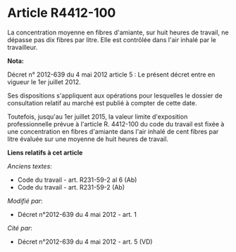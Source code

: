 # Article R4412-100

La concentration moyenne en fibres d'amiante, sur huit heures de travail, ne dépasse pas dix fibres par litre. Elle est
contrôlée dans l'air inhalé par le travailleur.

**Nota:**

Décret n° 2012-639 du 4 mai 2012 article 5 : Le présent décret entre en vigueur le 1er juillet 2012.

Ses dispositions s'appliquent aux opérations pour lesquelles le dossier de consultation relatif au marché est publié à
compter de cette date.

Toutefois, jusqu'au 1er juillet 2015, la valeur limite d'exposition professionnelle prévue à l'article R. 4412-100 du code du
travail est fixée à une concentration en fibres d'amiante dans l'air inhalé de cent fibres par litre évaluée sur une moyenne
de huit heures de travail.

**Liens relatifs à cet article**

_Anciens textes_:

  - Code du travail - art. R231-59-2 al 6 (Ab)
  - Code du travail - art. R231-59-2 (Ab)

_Modifié par_:

  - Décret n°2012-639 du 4 mai 2012 - art. 1

_Cité par_:

  - Décret n°2012-639 du 4 mai 2012 - art. 5 (VD)
